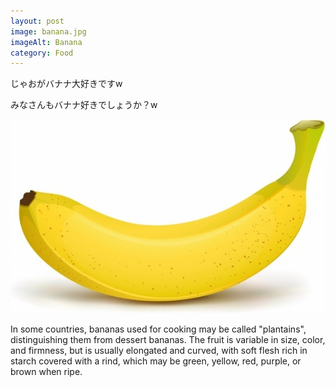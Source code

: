 ```yaml
---
layout: post
image: banana.jpg
imageAlt: Banana
category: Food
---
```

じゃおがバナナ大好きですw

みなさんもバナナ好きでしょうか？w

<!--more-->

![Banana](/assets/img/post/banana.jpg "Banana")

In some countries, bananas used for cooking may be called "plantains",
distinguishing them from dessert bananas. The fruit is variable in size, color,
and firmness, but is usually elongated and curved, with soft flesh rich in
starch covered with a rind, which may be green, yellow, red, purple, or brown
when ripe.
